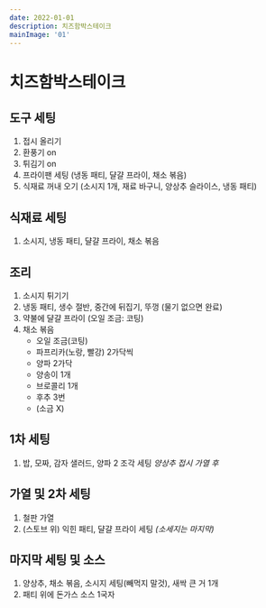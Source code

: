 ```yaml
---
date: 2022-01-01
description: 치즈함박스테이크
mainImage: '01'
---
```


# 치즈함박스테이크

## 도구 세팅

1. 접시 올리기
2. 환풍기 on
3. 튀김기 on
4. 프라이팬 세팅 (냉동 패티, 댤걀 프라이, 채소 볶음)
5. 식재료 꺼내 오기 (소시지 1개, 재료 바구니, 양상추 슬라이스, 냉동 패티)

## 식재료 세팅

1. 소시지, 냉동 패티, 댤걀 프라이, 채소 볶음

## 조리

1. 소시지 튀기기
2. 냉동 패티, 생수 절반, 중간에 뒤집기, 뚜껑 (물기 없으면 완료)
3. 약불에 댤걀 프라이 (오일 조금: 코팅)
4. 채소 볶음
    - 오일 조금(코팅)
    - 파프리카(노랑, 빨강) 2가닥씩
    - 양파 2가닥
    - 양송이 1개
    - 브로콜리 1개
    - 후추 3번
    - (소금 X)

## 1차 세팅

1. 밥, 모짜, 감자 샐러드, 양파 2 조각 세팅
*양상추 접시 가열 후*

## 가열 및 2차 세팅

1. 철판 가열
2. (스토브 위) 익힌 패티, 댤걀 프라이 세팅
*(소세지는 마지막)*

## 마지막 세팅 및 소스

1. 양상추, 채소 볶음, 소시지 세팅(빼먹지 말것), 새싹 큰 거 1개
2. 패티 위에 돈가스 소스 1국자

